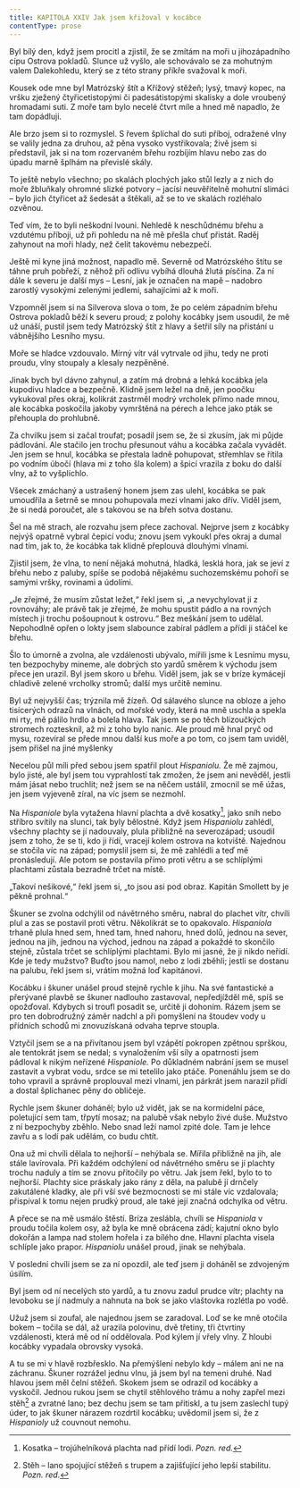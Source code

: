 ```yaml
---
title: KAPITOLA XXIV Jak jsem křižoval v kocábce
contentType: prose
---
```


<section>

Byl bílý den, když jsem procitl a zjistil, že se zmítám na moři u jihozápadního cípu Ostrova pokladů. Slunce už vyšlo, ale schovávalo se za mohutným valem Dalekohledu, který se z této strany příkře svažoval k moři.

Kousek ode mne byl Matrózský štít a Křížový stěžeň; lysý, tmavý kopec, na vršku zježený čtyřicetistopými či padesátistopými skalisky a dole vroubený hromadami suti. Z moře tam bylo necelé čtvrt míle a hned mě napadlo, že tam dopádluji.

Ale brzo jsem si to rozmyslel. S řevem šplíchal do suti příboj, odražené vlny se valily jedna za druhou, až pěna vysoko vystřikovala; živě jsem si představil, jak si na tom rozervaném břehu rozbíjím hlavu nebo zas do úpadu marně šplhám na převislé skály.

To ještě nebylo všechno; po skalách plochých jako stůl lezly a z nich do moře žbluňkaly ohromné slizké potvory – jacísi neuvěřitelně mohutní slimáci – bylo jich čtyřicet až šedesát a štěkali, až se to ve skalách rozléhalo ozvěnou.

Teď vím, že to byli neškodní lvouni. Nehledě k neschůdnému břehu a vzdutému příboji, už při pohledu na ně mě přešla chuť přistát. Raděj zahynout na moři hlady, než čelit takovému nebezpečí.

Ještě mi kyne jiná možnost, napadlo mě. Severně od Matrózského štítu se táhne pruh pobřeží, z něhož při odlivu vybíhá dlouhá žlutá písčina. Za ní dále k severu je další mys – Lesní, jak je označen na mapě – nadobro zarostlý vysokými zelenými jedlemi, sahajícími až k moři.

Vzpomněl jsem si na Silverova slova o tom, že po celém západním břehu Ostrova pokladů běží k severu proud; z polohy kocábky jsem usoudil, že mě už unáší, pustil jsem tedy Matrózský štít z hlavy a šetřil síly na přistání u vábnějšího Lesního mysu.

Moře se hladce vzdouvalo. Mírný vítr vál vytrvale od jihu, tedy ne proti proudu, vlny stoupaly a klesaly nezpěněné.

Jinak bych byl dávno zahynul, a zatím má drobná a lehká kocábka jela kupodivu hladce a bezpečně. Klidně jsem ležel na dně, jen poočku vykukoval přes okraj, kolikrát zastrměl modrý vrcholek přímo nade mnou, ale kocábka poskočila jakoby vymrštěná na pérech a lehce jako pták se přehoupla do prohlubně.

Za chvilku jsem si začal troufat; posadil jsem se, že si zkusím, jak mi půjde pádlování. Ale stačilo jen trochu přesunout váhu a kocábka začala vyvádět. Jen jsem se hnul, kocábka se přestala ladně pohupovat, střemhlav se řítila po vodním úbočí (hlava mi z toho šla kolem) a špicí vrazila z boku do další vlny, až to vyšplíchlo.

Všecek zmáchaný a ustrašený honem jsem zas ulehl, kocábka se pak umoudřila a šetrně se mnou pohupovala mezi vlnami jako dřív. Viděl jsem, že si nedá poroučet, ale s takovou se na břeh sotva dostanu.

Šel na mě strach, ale rozvahu jsem přece zachoval. Nejprve jsem z kocábky nejvýš opatrně vybral čepicí vodu; znovu jsem vykoukl přes okraj a dumal nad tím, jak to, že kocábka tak klidně přeplouvá dlouhými vlnami.

Zjistil jsem, že vlna, to není nějaká mohutná, hladká, lesklá hora, jak se jeví z břehu nebo z paluby, spíše se podobá nějakému suchozemskému pohoří se samými vršky, rovinami a údolími.

„Je zřejmé, že musím zůstat ležet,“ řekl jsem si, „a nevychylovat ji z rovnováhy; ale právě tak je zřejmé, že mohu spustit pádlo a na rovných místech ji trochu pošoupnout k ostrovu.“ Bez meškání jsem to udělal. Nepohodlně opřen o lokty jsem slabounce zabíral pádlem a přídí ji stáčel ke břehu.

Šlo to úmorně a zvolna, ale vzdálenosti ubývalo, mířili jsme k Lesnímu mysu, ten bezpochyby mineme, ale dobrých sto yardů směrem k východu jsem přece jen urazil. Byl jsem skoro u břehu. Viděl jsem, jak se v bríze kymácejí chladivě zelené vrcholky stromů; další mys určitě neminu.

Byl už nejvyšší čas; trýznila mě žízeň. Od sálavého slunce na obloze a jeho tisícerých odrazů na vlnách, od mořské vody, která na mně uschla a spekla mi rty, mě pálilo hrdlo a bolela hlava. Tak jsem se po těch blizoučkých stromech roztesknil, až mi z toho bylo nanic. Ale proud mě hnal pryč od mysu, rozevíral se přede mnou další kus moře a po tom, co jsem tam uviděl, jsem přišel na jiné myšlenky

Necelou půl míli před sebou jsem spatřil plout _Hispaniolu._ Že mě zajmou, bylo jisté, ale byl jsem tou vyprahlostí tak zmožen, že jsem ani nevěděl, jestli mám jásat nebo truchlit; než jsem se na něčem ustálil, zmocnil se mě úžas, jen jsem vyjeveně zíral, na víc jsem se nezmohl.

Na _Hispaniole_ byla vytažena hlavní plachta a dvě kosatky[^17], jako sníh nebo stříbro svítily na slunci, tak byly bělostné. Když jsem _Hispaniolu_ zahlédl, všechny plachty se jí nadouvaly, plula přibližně na severozápad; usoudil jsem z toho, že se ti, kdo ji řídí, vracejí kolem ostrova na kotviště. Najednou se stočila víc na západ; pomyslil jsem si, že mě zahlédli a teď mě pronásledují. Ale potom se postavila přímo proti větru a se schlíplými plachtami zůstala bezradně trčet na místě.

„Takoví nešikové,“ řekl jsem si, „to jsou asi pod obraz. Kapitán Smollett by je pěkně prohnal.“

Škuner se zvolna odchýlil od návětrného směru, nabral do plachet vítr, chvíli plul a zas se postavil proti větru. Několikrát se to opakovalo. _Hispaniola_ trhaně plula hned sem, hned tam, hned nahoru, hned dolů, jednou na sever, jednou na jih, jednou na východ, jednou na západ a pokaždé to skončilo stejně, zůstala trčet se schlíplými plachtami. Bylo mi jasné, že ji nikdo neřídí. Kde je tedy mužstvo? Buďto jsou namol, nebo z lodi zběhli; jestli se dostanu na palubu, řekl jsem si, vrátím možná loď kapitánovi.

Kocábku i škuner unášel proud stejně rychle k jihu. Na své fantastické a přerývané plavbě se škuner nadlouho zastavoval, nepředjížděl mě, spíš se opožďoval. Kdybych si troufl posadit se, určitě ji dohoním. Rázem jsem se pro ten dobrodružný záměr nadchl a při pomyšlení na štoudev vody u přídních schodů mi znovuzískaná odvaha teprve stoupla.

Vztyčil jsem se a na přivítanou jsem byl vzápětí pokropen zpětnou sprškou, ale tentokrát jsem se nedal; s vynaložením vší síly a opatrnosti jsem pádloval k nikým neřízené _Hispaniole._ Po důkladném nabrání jsem se musel zastavit a vybrat vodu, srdce se mi tetelilo jako ptáče. Ponenáhlu jsem se do toho vpravil a správně proplouval mezi vlnami, jen párkrát jsem narazil přídí a dostal šplíchanec pěny do obličeje.

Rychle jsem škuner doháněl; bylo už vidět, jak se na kormidelní páce, poletující sem tam, třpytí mosaz; na palubě však nebylo živé duše. Mužstvo z ní bezpochyby zběhlo. Nebo snad leží namol zpité dole. Tam je lehce zavřu a s lodí pak udělám, co budu chtít.

Ona už mi chvíli dělala to nejhorší – nehýbala se. Mířila přibližně na jih, ale stále lavírovala. Při každém odchýlení od návětrného směru se jí plachty trochu naduly a tím se znovu přitočily po větru. Jak jsem řekl, bylo to to nejhorší. Plachty sice práskaly jako rány z děla, na palubě jí drnčely zakutálené kladky, ale při vší své bezmocnosti se mi stále víc vzdalovala; přispíval k tomu nejen prudký proud, ale také její značná odchylka od větru.

A přece se na mě usmálo štěstí. Bríza zeslábla, chvíli se _Hispaniola_ v proudu točila kolem osy, až byla ke mně obrácena zádí; kajutní okno bylo dokořán a lampa nad stolem hořela i za bílého dne. Hlavní plachta visela schlíple jako prapor. _Hispaniolu_ unášel proud, jinak se nehýbala.

V poslední chvíli jsem se za ní opozdil, ale teď jsem ji doháněl se zdvojeným úsilím.

Byl jsem od ní necelých sto yardů, a tu znovu zadul prudce vítr; plachty na levoboku se jí nadmuly a nahnuta na bok se jako vlaštovka rozlétla po vodě.

Užuž jsem si zoufal, ale najednou jsem se zaradoval. Loď se ke mně otočila bokem – točila se dál, až urazila polovinu, dvě třetiny, tři čtvrtiny vzdálenosti, která mě od ní oddělovala. Pod kýlem jí vřely vlny. Z hloubi kocábky vypadala obrovsky vysoká.

A tu se mi v hlavě rozbřesklo. Na přemýšlení nebylo kdy – málem ani ne na záchranu. Škuner rozrážel jednu vlnu, já jsem byl na temeni druhé. Nad hlavou jsem měl čelní stěžeň. Skokem jsem se odrazil od kocábky a vyskočil. Jednou rukou jsem se chytil stěhlového trámu a nohy zapřel mezi stěh[^18] a zvratné lano; bez dechu jsem se tam přitiskl, a tu jsem zaslechl tupý úder, to jak škuner nárazem rozdrtil kocábku; uvědomil jsem si, že z _Hispanioly_ už couvnout nemohu.

</section>

[^1]: Matróz – námořník. _Pozn. red._

[^2]: Klnout – klít, nadávat. _Pozn. red._

[^3]: Švadronit – rychle drmolivě mluvit. _Pozn. red._

[^4]: Sešlý, vetchý. _Pozn. red._

[^5]: Smotaný žvýkací tabák. _Pozn. red._

[^6]: Nádoba na uchovávání troudu, tj. suché, snadno zápalné látky. _Pozn. red._

[^7]: Přístroj k určování místa podle polohy hvězd. _Pozn. red._

[^8]: Kyvadlové hodiny. _Pozn. red._

[^9]: Dovětek, dodatek. _Pozn. red._

[^10]: Kloun – mohutná špičatá zbraň umístěná pod čarou ponoru na přídi. Svým hrotem sloužila k proražení boku nepřátelské lodi. _Pozn. red._

[^11]: Šalupa – dlouhý člun určený k dopravě mezi kotvící lodí a břehem. _Pozn. red._

[^12]: Staré přísloví (15. stol.), „kdo chodí kolem močálu, bažiny, ten se nachladí“, tj. nelze jednat nečestně bez následků. _Pozn. red._

[^13]: Parduna – součást pevného lanoví, zadní a postranní lano slouží k výstuze stěžňů a čnělek. _Pozn. red._

[^14]: Jola – otevřený sportovní člun s plachtami. _Pozn. red._

[^15]: Zábradlí, ohrazení. _Pozn. red._

[^16]: Brzo bylo vzbouřenců jen osm, námořník ze škuneru, postřelený panem Trelawneyem, ještě ten večer zranění podlehl. Ti, co zůstali, se to ovšem dověděli až později.

[^17]: Kosatka – trojúhelníková plachta nad přídí lodi. _Pozn. red._

[^18]: Stěh – lano spojující stěžeň s trupem a zajišťující jeho lepší stabilitu. _Pozn. red_.

[^19]: Fidibus – papírovýsmotek, jímž se podpaluje dýmka nebo svíčka. _Pozn. red_.

[^20]: Cvičit na povel. _Pozn. red_.

[^21]: Mlýnské kameny. _Pozn. red._
